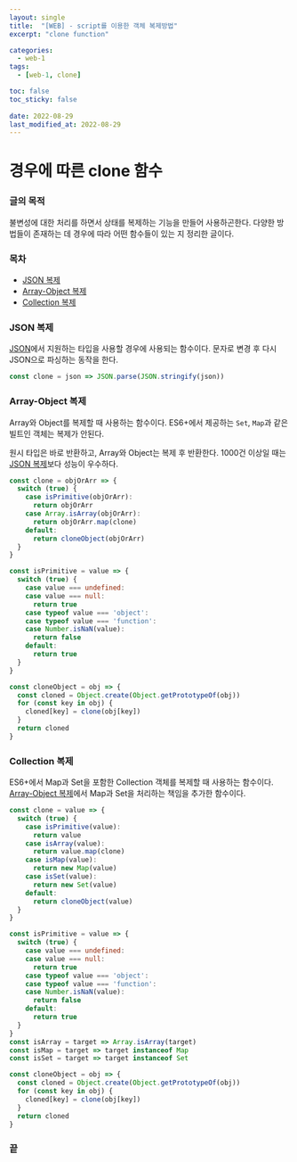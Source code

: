 ```yaml
---
layout: single
title:  "[WEB] - script를 이용한 객체 복제방법"
excerpt: "clone function"

categories:
  - web-1
tags:
  - [web-1, clone]

toc: false
toc_sticky: false
 
date: 2022-08-29
last_modified_at: 2022-08-29
---
```

# 경우에 따른 clone 함수
### 글의 목적
불변성에 대한 처리를 하면서 상태를 복제하는 기능을 만들어 사용하곤한다. 다양한 방법들이 존재하는 데 경우에 따라 어떤 함수들이 있는 지 정리한 글이다.

### 목차
- [JSON 복제](#json-복제)
- [Array-Object 복제](#array-object-복제)
- [Collection 복제](#collection-복제)

### JSON 복제
[JSON](https://www.json.org/json-ko.html)에서 지원하는 타입을 사용할 경우에 사용되는 함수이다. 문자로 변경 후 다시 JSON으로 파싱하는 동작을 한다.

```js
const clone = json => JSON.parse(JSON.stringify(json))
```

### Array-Object 복제
Array와 Object를 복제할 때 사용하는 함수이다. ES6+에서 제공하는 `Set`, `Map`과 같은 빌트인 객체는 복제가 안된다.

원시 타입은 바로 반환하고, Array와 Object는 복제 후 반환한다. 1000건 이상일 때는 [JSON 복제](#JSON-복제)보다 성능이 우수하다.
```js
const clone = objOrArr => {
  switch (true) {
    case isPrimitive(objOrArr):
      return objOrArr
    case Array.isArray(objOrArr):
      return objOrArr.map(clone)
    default:
      return cloneObject(objOrArr)
  }
}
```
```js
const isPrimitive = value => {
  switch (true) {
    case value === undefined:
    case value === null:
      return true
    case typeof value === 'object':
    case typeof value === 'function':
    case Number.isNaN(value):
      return false
    default:
      return true
  }
}

const cloneObject = obj => {
  const cloned = Object.create(Object.getPrototypeOf(obj))
  for (const key in obj) {
    cloned[key] = clone(obj[key])
  }
  return cloned
}
```

### Collection 복제
ES6+에서 Map과 Set을 포함한 Collection 객체를 복제할 때 사용하는 함수이다. [Array-Object 복제](#array-object-복제)에서 Map과 Set을 처리하는 책임을 추가한 함수이다.

```js
const clone = value => {
  switch (true) {
    case isPrimitive(value):
      return value
    case isArray(value):
      return value.map(clone)
    case isMap(value):
      return new Map(value)
    case isSet(value):
      return new Set(value)
    default:
      return cloneObject(value)
  }
}
```

```js
const isPrimitive = value => {
  switch (true) {
    case value === undefined:
    case value === null:
      return true
    case typeof value === 'object':
    case typeof value === 'function':
    case Number.isNaN(value):
      return false
    default:
      return true
  }
}
const isArray = target => Array.isArray(target)
const isMap = target => target instanceof Map
const isSet = target => target instanceof Set

const cloneObject = obj => {
  const cloned = Object.create(Object.getPrototypeOf(obj))
  for (const key in obj) {
    cloned[key] = clone(obj[key])
  }
  return cloned
}
```

### 끝
